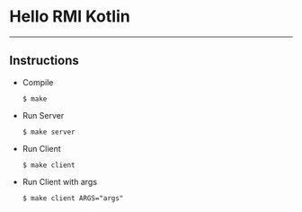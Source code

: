 # Hello RMI Kotlin

--------

## Instructions

* Compile

  ```console
  $ make
  ```

* Run Server

  ```console
  $ make server
  ```
  
* Run Client

  ```console
  $ make client
  ```

* Run Client with args

  ```console
  $ make client ARGS="args"
  ```
